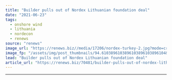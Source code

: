 ```yaml
---
title: "Builder pulls out of Nordex Lithuanian foundation deal"
date: "2021-06-23"
tags: 
  - onshore wind
  - lithuania
  - nordecon
  - renews
source: "renews"
image_url: "https://renews.biz//media/17206/nordex-turkey-2.jpg?mode=crop&width=770&heightratio=0.6103896103896103896103896104&slimmage=true"
image_fp: "/assets/img/post_thumbnails/94.6103896103896103896103896104&slimmage=true"
lead: "Builder pulls out of Nordex Lithuanian foundation deal"
article_url: "https://renews.biz/70481/builder-pulls-out-of-nordex-lithuanian-foundation-deal/"
---
```


---
